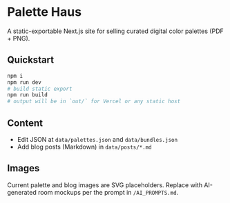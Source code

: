 # Palette Haus

A static-exportable Next.js site for selling curated digital color palettes (PDF + PNG).

## Quickstart

```bash
npm i
npm run dev
# build static export
npm run build
# output will be in `out/` for Vercel or any static host
```

## Content

- Edit JSON at `data/palettes.json` and `data/bundles.json`
- Add blog posts (Markdown) in `data/posts/*.md`

## Images

Current palette and blog images are SVG placeholders. Replace with AI-generated room mockups per the prompt in `/AI_PROMPTS.md`.

